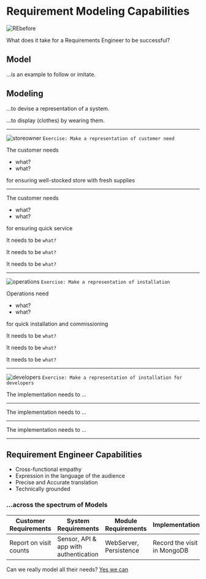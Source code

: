 # Requirement Modeling Capabilities

![REbefore](images/engineer-before.png "RE-puzzled")

What does it take for a Requirements Engineer to be successful?

## Model

...is an example to follow or imitate.

## Modeling

...to devise a representation of a system.

...to display (clothes) by wearing them.

---

![storeowner](images/store-owner.png "store-owner")
`Exercise: Make a representation of customer need`

The customer needs

- what?
- what?

for ensuring well-stocked store with fresh supplies

---

The customer needs

- what?
- what?

for ensuring quick service

It needs to be `what?`

It needs to be `what?`

It needs to be `what?`

---

![operations](images/operations.png)
`Exercise: Make a representation of installation`

Operations need

- what?
- what?

for quick installation and commissioning

It needs to be `what?`

It needs to be `what?`

It needs to be `what?`

---

![developers](images/developers.png)
`Exercise: Make a representation of installation for developers`

The implementation needs to ...

---

The implementation needs to ...

---

The implementation needs to ...

---

## Requirement Engineer Capabilities

- Cross-functional empathy
- Expression in the language of the audience
- Precise and Accurate translation
- Technically grounded

### ...across the spectrum of Models

<!-- markdownlint-disable MD013 -->

Customer Requirements | System Requirements | Module Requirements | Implementation | Deployment
---|---|---|---|---
Report on visit counts | Sensor, API & app with authentication | WebServer, Persistence | Record the visit in MongoDB | One-click container

Can we really model all their needs? [Yes we can](modeling-needs-analogy-structure.md)
